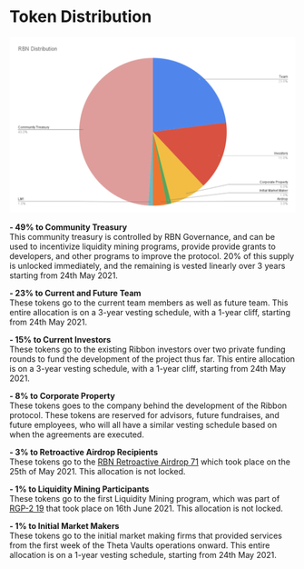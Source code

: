 # Token Distribution

![](<../.gitbook/assets/Screen Shot 2022-08-17 at 3.19.54 PM.png>)

**- 49% to Community Treasury**\
This community treasury is controlled by RBN Governance, and can be used to incentivize liquidity mining programs, provide provide grants to developers, and other programs to improve the protocol. 20% of this supply is unlocked immediately, and the remaining is vested linearly over 3 years starting from 24th May 2021.

**- 23% to Current and Future Team**\
These tokens go to the current team members as well as future team. This entire allocation is on a 3-year vesting schedule, with a 1-year cliff, starting from 24th May 2021.

**- 15% to Current Investors**\
These tokens go to the existing Ribbon investors over two private funding rounds to fund the development of the project thus far. This entire allocation is on a 3-year vesting schedule, with a 1-year cliff, starting from 24th May 2021.

**- 8% to Corporate Property**\
These tokens goes to the company behind the development of the Ribbon protocol. These tokens are reserved for advisors, future fundraises, and future employees, who will all have a similar vesting schedule based on when the agreements are executed.

**- 3% to Retroactive Airdrop Recipients**\
These tokens go to the [RBN Retroactive Airdrop 71](https://ribbonfinance.medium.com/rbn-airdrop-distribution-70b6cb0b870c) which took place on the 25th of May 2021. This allocation is not locked.

**- 1% to Liquidity Mining Participants**\
These tokens go to the first Liquidity Mining program, which was part of [RGP-2 19](https://ribbonfinance.medium.com/rgp-2-liquidity-mining-program-cc81f0b7a270) that took place on 16th June 2021. This allocation is not locked.

**- 1% to Initial Market Makers**\
These tokens go to the initial market making firms that provided services from the first week of the Theta Vaults operations onward. This entire allocation is on a 1-year vesting schedule, starting from 24th May 2021.
